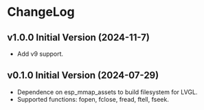 # ChangeLog

## v1.0.0 Initial Version (2024-11-7)

* Add v9 support.

## v0.1.0 Initial Version (2024-07-29)

* Dependence on esp_mmap_assets to build filesystem for LVGL.
* Supported functions: fopen, fclose, fread, ftell, fseek.
